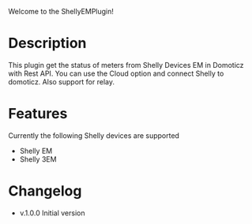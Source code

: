 Welcome to the ShellyEMPlugin!

# Description
This plugin get the status of meters from Shelly Devices EM in Domoticz with Rest API.
You can use the Cloud option and connect Shelly to domoticz.
Also support for relay.

# Features
Currently the following Shelly devices are supported
* Shelly EM
* Shelly 3EM

# Changelog
* v.1.0.0 Initial version
